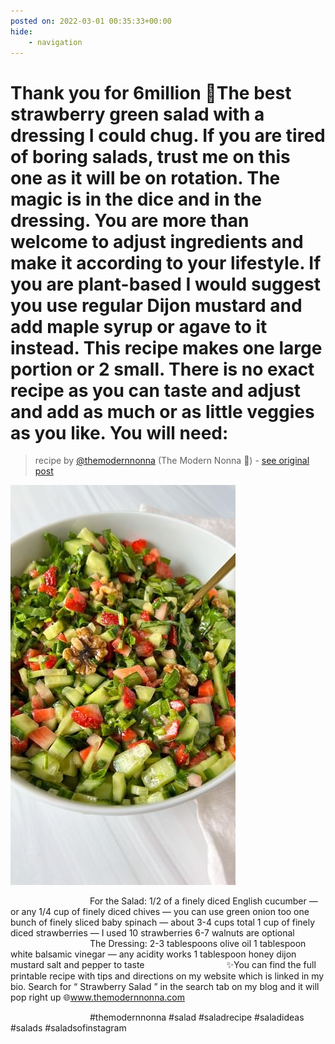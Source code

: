 ```yaml
---
posted on: 2022-03-01 00:35:33+00:00
hide:
    - navigation
---
```


# Thank you for 6million 🥂The best strawberry green salad with a dressing I could chug. If you are tired of boring salads, trust me on this one as it will be on rotation. The magic is in the dice and in the dressing. You are more than welcome to adjust ingredients and make it according to your lifestyle. If you are plant-based I would suggest you use regular Dijon mustard and add maple syrup or agave to it instead. This recipe makes one large portion or 2 small. There is no exact recipe as you can taste and adjust and add as much or as little veggies as you like. You will need: 

> recipe by [@themodernnonna](https://www.instagram.com/themodernnonna/) 
(The Modern Nonna 🧿) - [see original post](https://instagram.com/p/CaipDW4AC4Q)

![](../img/themodernnonna_01-03-2022_0003.png)

⠀⠀⠀⠀⠀⠀⠀⠀⠀⠀⠀⠀
For the Salad:
1/2 of a finely diced English cucumber — or any
1/4 cup of finely diced chives — you can use green onion too
one bunch of finely sliced baby spinach — about 3-4 cups total
1 cup of finely diced strawberries — I used 10 strawberries
6-7 walnuts are optional
⠀⠀⠀⠀⠀⠀⠀⠀⠀⠀⠀⠀
The Dressing:
2-3 tablespoons olive oil
1 tablespoon white balsamic vinegar — any acidity works
1 tablespoon honey dijon mustard
salt and pepper to taste
⠀⠀⠀⠀⠀⠀⠀⠀⠀⠀⠀⠀
✨You can find the full printable recipe with tips and directions on my website which is linked in my bio. Search for “ Strawberry Salad ” in the search tab on my blog and it will pop right up 🌐www.themodernnonna.com

⠀⠀⠀⠀⠀⠀⠀⠀⠀⠀⠀⠀
\#themodernnonna \#salad \#saladrecipe \#saladideas \#salads \#saladsofinstagram 